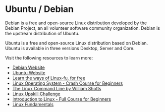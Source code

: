 # Ubuntu / Debian

Debian is a free and open-source Linux distribution developed by the Debian Project, an all volunteer software community organization. Debian is the upstream distribution of Ubuntu.

Ubuntu is a free and open-source Linux distribution based on Debian. Ubuntu is available in three versions Desktop, Server and Core.

Visit the following resources to learn more:

- [Debian Website](https://www.debian.org/)
- [Ubuntu Website](https://ubuntu.com/)
- [Learn the ways of Linux-fu, for free](https://linuxjourney.com/)
- [Linux Operating System - Crash Course for Beginners](https://www.youtube.com/watch?v=ROjZy1WbCIA)
- [The Linux Command Line by William Shotts](https://linuxcommand.org/tlcl.php)
- [Linux Upskill Challenge](https://linuxupskillchallenge.org/)
- [Introduction to Linux - Full Course for Beginners](https://www.youtube.com/watch?v=sWbUDq4S6Y8&pp=ygUTVWJ1bnR1IGNyYXNoIGNvdXJzZQ%3D%3D)
- [Linux Fundamentals](https://academy.hackthebox.com/course/preview/linux-fundamentals)
